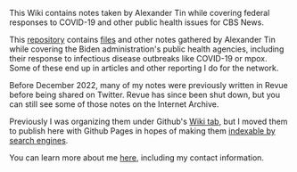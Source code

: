 This Wiki contains notes taken by Alexander Tin while covering federal responses to COVID-19 and other public health issues for CBS News. 

This [repository](https://github.com/tinalexander/notes/tree/main) contains [files](https://github.com/tinalexander/notes-by-alexander-tin/tree/main/attachments) and other notes gathered by Alexander Tin while covering the Biden administration's public health agencies, including their response to infectious disease outbreaks like COVID-19 or mpox. Some of these end up in articles and other reporting I do for the network.

Before December 2022, many of my notes were previously written in Revue before being shared on Twitter. Revue has since been shut down, but you can still see some of those notes on the Internet Archive. 

Previously I was organizing them under Github's [Wiki tab](https://github.com/tinalexander/notes/wiki/About-these-notes), but I moved them to publish here with Github Pages in hopes of making them [indexable by search engines](https://docs.github.com/en/communities/documenting-your-project-with-wikis/about-wikis#:~:text=Note%3A%20Search,a%20public%20repository.).

You can learn more about me [here](https://github.com/tinalexander), including my contact information.
